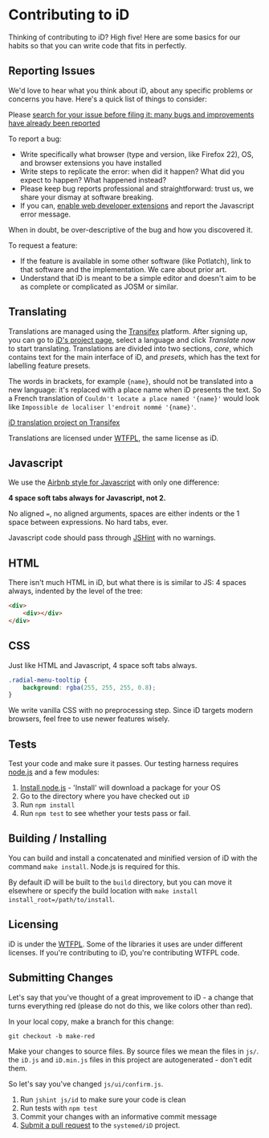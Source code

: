 # Contributing to iD

Thinking of contributing to iD? High five! Here are some basics for our habits
so that you can write code that fits in perfectly.

## Reporting Issues

We'd love to hear what you think about iD, about any specific problems or
concerns you have. Here's a quick list of things to consider:

Please [search for your issue before filing it: many bugs and improvements have already been reported](https://github.com/systemed/iD/issues/search?q=)

To report a bug:

* Write specifically what browser (type and version, like Firefox 22), OS, and browser extensions you have installed
* Write steps to replicate the error: when did it happen? What did you expect to happen? What happened instead?
* Please keep bug reports professional and straightforward: trust us, we share your dismay at software breaking.
* If you can, [enable web developer extensions](http://macwright.org/enable-web-developer-extensions/) and report the
  Javascript error message.

When in doubt, be over-descriptive of the bug and how you discovered it.

To request a feature:

* If the feature is available in some other software (like Potlatch), link to that software and the implementation.
  We care about prior art.
* Understand that iD is meant to be a simple editor and doesn't aim to be
  as complete or complicated as JOSM or similar.

## Translating

Translations are managed using the [Transifex](https://www.transifex.com/projects/p/id-editor/) platform. After signing up, you can go to [iD's project page](https://www.transifex.com/projects/p/id-editor/), select a language and click *Translate now* to start translating. Translations are divided into two sections, *core*, which contains text for the main interface of iD, and *presets*, which has the text for labelling feature presets.

The words in brackets, for example `{name}`, should not be translated into a new language: it's replaced with a place name when iD presents the text. So a French translation of `Couldn't locate a place named '{name}'` would look like `Impossible de localiser l'endroit nommé '{name}'`.

[iD translation project on Transifex](https://www.transifex.com/projects/p/id-editor/)

Translations are licensed under [WTFPL](https://raw.github.com/systemed/iD/master/LICENSE), the same license as iD.

## Javascript

We use the [Airbnb style for Javascript](https://github.com/airbnb/javascript) with
only one difference:

**4 space soft tabs always for Javascript, not 2.**

No aligned `=`, no aligned arguments, spaces are either indents or the 1
space between expressions. No hard tabs, ever.

Javascript code should pass through [JSHint](http://www.jshint.com/) with no
warnings.

## HTML

There isn't much HTML in iD, but what there is is similar to JS: 4 spaces
always, indented by the level of the tree:

```html
<div>
    <div></div>
</div>
```

## CSS

Just like HTML and Javascript, 4 space soft tabs always.

```css
.radial-menu-tooltip {
    background: rgba(255, 255, 255, 0.8);
}
```

We write vanilla CSS with no preprocessing step. Since iD targets modern browsers,
feel free to use newer features wisely.

## Tests

Test your code and make sure it passes. Our testing harness requires [node.js](http://nodejs.org/)
and a few modules:

1. [Install node.js](http://nodejs.org/) - 'Install' will download a package for your OS
2. Go to the directory where you have checked out `iD`
3. Run `npm install`
4. Run `npm test` to see whether your tests pass or fail.

## Building / Installing

You can build and install a concatenated and minified version of iD with the command `make install`.
Node.js is required for this.

By default iD will be built to the `build` directory, but you can move it elsewhere or specify the
build location with `make install install_root=/path/to/install`.

## Licensing

iD is under the [WTFPL](http://www.wtfpl.net/). Some of the libraries it uses
are under different licenses. If you're contributing to iD, you're contributing
WTFPL code.

## Submitting Changes

Let's say that you've thought of a great improvement to iD - a change that
turns everything red (please do not do this, we like colors other than red).

In your local copy, make a branch for this change:

    git checkout -b make-red

Make your changes to source files. By source files we mean the files in `js/`.
the `iD.js` and `iD.min.js` files in this project are autogenerated - don't edit
them.

So let's say you've changed `js/ui/confirm.js`.

1. Run `jshint js/id` to make sure your code is clean
2. Run tests with `npm test`
3. Commit your changes with an informative commit message
4. [Submit a pull request](https://help.github.com/articles/using-pull-requests) to the `systemed/iD` project.
